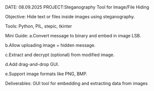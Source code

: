 DATE: 08.09.2025
PROJECT:Steganography Tool for Image/File Hiding
          
 Objective: Hide text or files inside images using steganography.
 
 Tools: Python, PIL, stepic, tkinter
 
 Mini Guide:
 a.Convert message to binary and embed in image LSB.
 
 b.Allow uploading image + hidden message.
 
 c.Extract and decrypt (optional) from modified image.
 
 d.Add drag-and-drop GUI.
 
 e.Support image formats like PNG, BMP.
 
 Deliverables: GUI tool for embedding and extracting data from images


